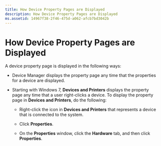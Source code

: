 ```yaml
---
title: How Device Property Pages are Displayed
description: How Device Property Pages are Displayed
ms.assetid: 14967f38-2f46-475d-a062-afcb7bd3042b
---
```


# How Device Property Pages are Displayed


A device property page is displayed in the following ways:

-   Device Manager displays the property page any time that the properties for a device are displayed.

-   Starting with Windows 7, **Devices and Printers** displays the property page any time that a user right-clicks a device. To display the property page in **Devices and Printers**, do the following:

    -   Right-click the icon in **Devices and Printers** that represents a device that is connected to the system.

    -   Click **Properties**.

    -   On the **Properties** window, click the **Hardware** tab, and then click **Properties**.

 

 





